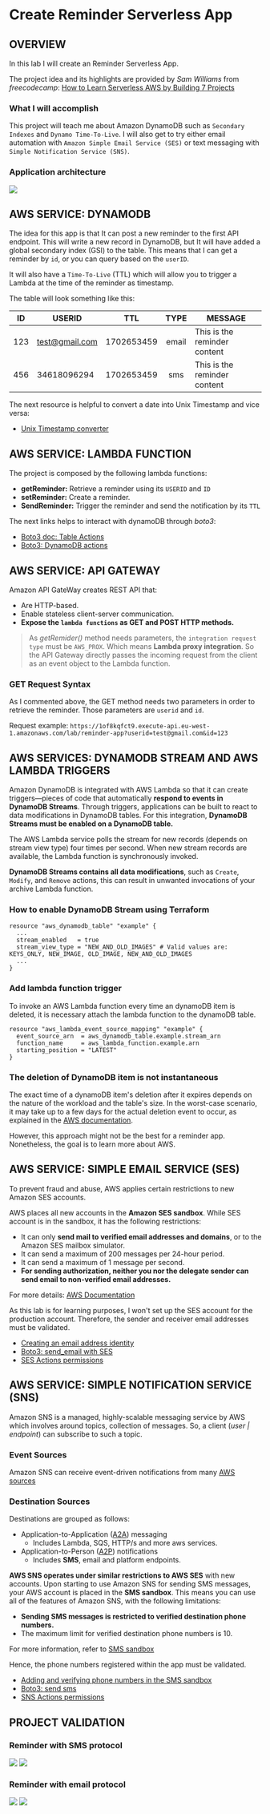 # Create Reminder Serverless App

## OVERVIEW

In this lab I will create an Reminder Serverless App.

The project idea and its highlights are provided by *Sam Williams* from *freecodecamp*: [How to Learn Serverless AWS by Building 7 Projects](https://www.freecodecamp.org/news/learn-serverless-aws-by-building-7-projects/)

### What I will accomplish

This project will teach me about Amazon DynamoDB such as `Secondary Indexes` and `Dynamo Time-To-Live`. I will also get to try either email automation with `Amazon Simple Email Service (SES)` or text messaging with `Simple Notification Service (SNS)`.

### Application architecture

![](https://www.freecodecamp.org/news/content/images/2022/08/ch4-reminder-app.drawio.png)

## AWS SERVICE: DYNAMODB

The idea for this app is that It can post a new reminder to the first API endpoint. This will write a new record in DynamoDB, but It will have added a global secondary index (GSI) to the table. This means that I can get a reminder by `id`, or you can query based on the `userID`.

It will also have a `Time-To-Live` (TTL) which will allow you to trigger a Lambda at the time of the reminder as timestamp.

The table will look something like this:

| ID | USERID | TTL | TYPE | MESSAGE |
| --- | --- | --- | :---: | --- |
| 123 | test@gmail.com | 1702653459 | email | This is the reminder content |
| 456 | 34618096294 | 1702653459 | sms | This is the reminder content |

The next resource is helpful to convert a date into Unix Timestamp and vice versa:

- [Unix Timestamp converter](https://www.unixtimestamp.com/)

## AWS SERVICE: LAMBDA FUNCTION

The project is composed by the following lambda functions:

- **getReminder:** Retrieve a reminder using its `USERID` and `ID`
- **setReminder:** Create a reminder.
- **SendReminder:** Trigger the reminder and send the notification by its `TTL`

The next links helps to interact with dynamoDB through *boto3*:

- [Boto3 doc: Table Actions](https://boto3.amazonaws.com/v1/documentation/api/latest/reference/services/dynamodb/table/index.html#actions)
- [Boto3: DynamoDB actions](https://docs.aws.amazon.com/code-library/latest/ug/python_3_dynamodb_code_examples.html)

## AWS SERVICE: API GATEWAY

Amazon API GateWay creates REST API that:

- Are HTTP-based.
- Enable stateless client-server communication.
- **Expose the `lambda functions` as GET and POST HTTP methods.**

> As *getRemider()* method needs parameters, the `integration request type` must be `AWS_PROX`. Which means **Lambda proxy integration**. So the API Gateway directly passes the incoming request from the client as an event object to the Lambda function.

### GET Request Syntax

As I commented above, the GET method needs two parameters in order to retrieve the reminder. Those parameters are `userid` and `id`.

Request example: `https://1of8kqfct9.execute-api.eu-west-1.amazonaws.com/lab/reminder-app?userid=test@gmail.com&id=123`

## AWS SERVICES: DYNAMODB STREAM AND AWS LAMBDA TRIGGERS

Amazon DynamoDB is integrated with AWS Lambda so that it can create triggers—pieces of code that automatically **respond to events in DynamoDB Streams**. Through triggers, applications can be built to react to data modifications in DynamoDB tables. For this integration, **DynamoDB Streams must be enabled on a DynamoDB table.**

The AWS Lambda service polls the stream for new records (depends on stream view type) four times per second. When new stream records are available, the Lambda function is synchronously invoked.

**DynamoDB Streams contains all data modifications**, such as `Create`, `Modify`, and `Remove` actions, this can result in unwanted invocations of your archive Lambda function.

### How to enable DynamoDB Stream using Terraform

```
resource "aws_dynamodb_table" "example" {
  ...
  stream_enabled   = true
  stream_view_type = "NEW_AND_OLD_IMAGES" # Valid values are: KEYS_ONLY, NEW_IMAGE, OLD_IMAGE, NEW_AND_OLD_IMAGES
  ...
}
```

### Add lambda function trigger

To invoke an AWS Lambda function every time an dynamoDB item is deleted, it is necessary attach the lambda function to the dynamoDB table.

```
resource "aws_lambda_event_source_mapping" "example" {
  event_source_arn  = aws_dynamodb_table.example.stream_arn
  function_name     = aws_lambda_function.example.arn
  starting_position = "LATEST"
}
```

### The deletion of DynamoDB item is not instantaneous

The exact time of a dynamoDB item's deletion after it expires depends on the nature of the workload and the table's size. In the worst-case scenario, it may take up to a few days for the actual deletion event to occur, as explained in the [AWS documentation](https://docs.aws.amazon.com/amazondynamodb/latest/developerguide/howitworks-ttl.html).

However, this approach might not be the best for a reminder app. Nonetheless, the goal is to learn more about AWS.

## AWS SERVICE: SIMPLE EMAIL SERVICE (SES)

To prevent fraud and abuse, AWS applies certain restrictions to new Amazon SES accounts.

AWS places all new accounts in the **Amazon SES sandbox**. While SES account is in the sandbox, it has the following restrictions:

- It can only **send mail to verified email addresses and domains**, or to the Amazon SES mailbox simulator.
- It can send a maximum of 200 messages per 24-hour period.
- It can send a maximum of 1 message per second.
- **For sending authorization, neither you nor the delegate sender can send email to non-verified email addresses.**

For  more details: [AWS Documentation](https://docs.aws.amazon.com/ses/latest/dg/request-production-access.html?icmpid=docs_ses_console)

As this lab is for learning purposes, I won't set up the SES account for the production account. Therefore, the sender and receiver email addresses must be validated.

- [Creating an email address identity](https://docs.aws.amazon.com/ses/latest/dg/creating-identities.html#verify-email-addresses-procedure)
- [Boto3: send_email with SES](https://boto3.amazonaws.com/v1/documentation/api/latest/reference/services/ses/client/send_email.html)
- [SES Actions permissions](https://docs.aws.amazon.com/service-authorization/latest/reference/list_amazonses.html)

## AWS SERVICE: SIMPLE NOTIFICATION SERVICE (SNS)

Amazon SNS is a managed, highly-scalable messaging service by AWS which involves around topics, collection of messages. So, a client (*user | endpoint*) can subscribe to such a topic.

### Event Sources

Amazon SNS can receive event-driven notifications from many [AWS sources](https://docs.aws.amazon.com/sns/latest/dg/sns-event-sources.html)

### Destination Sources

Destinations are grouped as follows:

- Application-to-Application ([A2A](https://docs.aws.amazon.com/sns/latest/dg/sns-event-destinations.html#sns-event-destinations-a2a)) messaging
    - Includes Lambda, SQS, HTTP/s and more aws services.
- Application-to-Person ([A2P](https://docs.aws.amazon.com/sns/latest/dg/sns-event-destinations.html#sns-event-destinations-a2p)) notifications
    - Includes **SMS**, email and platform endpoints.

**AWS SNS operates under similar restrictions to AWS SES** with new accounts. Upon starting to use Amazon SNS for sending SMS messages, your AWS account is placed in the **SMS sandbox**. This means you can use all of the features of Amazon SNS, with the following limitations:

- **Sending SMS messages is restricted to verified destination phone numbers.**
- The maximum limit for verified destination phone numbers is 10.

For more information, refer to [SMS sandbox](https://docs.aws.amazon.com/sns/latest/dg/sns-sms-sandbox.html)

Hence, the phone numbers registered within the app must be validated.

- [Adding and verifying phone numbers in the SMS sandbox](https://docs.aws.amazon.com/sns/latest/dg/sns-sms-sandbox-verifying-phone-numbers.html)
- [Boto3: send sms](https://boto3.amazonaws.com/v1/documentation/api/latest/reference/services/sns/client/publish.html)
- [SNS Actions permissions](https://docs.aws.amazon.com/sns/latest/dg/sns-access-policy-language-api-permissions-reference.html)

## PROJECT VALIDATION

### Reminder with SMS protocol

![](/hands_on_3/resources/sms_reminder_log.png)
![](/hands_on_3/resources/sms_reminder_validation.jpeg)

### Reminder with email protocol

![](/hands_on_3/resources/email_reminder_log.png)
![](/hands_on_3/resources/email_reminder_validation.png)
